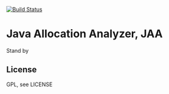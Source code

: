 [![Build Status](https://travis-ci.org/jakewins/jaa.svg?branch=master)](https://travis-ci.org/jakewins/jaa)

# Java Allocation Analyzer, JAA

Stand by

## License

GPL, see LICENSE
